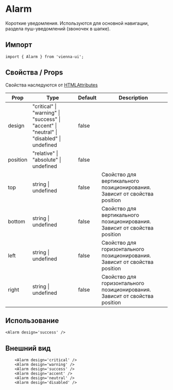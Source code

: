 # Alarm

Короткие уведомления. Используются для основной навигации, раздела пуш-уведомлений (звоночек в шапке).

## Импорт

```
import { Alarm } from 'vienna-ui';
```

## Свойства / Props

Свойства наследуются от [HTMLAttributes<HTMLDivElement>](https://github.com/DefinitelyTyped/DefinitelyTyped/blob/master/types/react/index.d.ts#L1746)

| Prop | Type | Default | Description |
| --- | --- | --- | --- |
| design | "critical" \| "warning" \| "success" \| "accent" \| "neutral" \| "disabled" \| undefined | false |
| position | "relative" \| "absolute" \| undefined | false |
| top | string \| undefined | false | Свойство для вертикального позиционирования. Зависит от свойства position |
| bottom | string \| undefined | false | Свойство для вертикального позиционирования. Зависит от свойства position |
| left | string \| undefined | false | Свойство для горизонтального позиционирования. Зависит от свойства position |
| right | string \| undefined | false | Свойство для горизонтального позиционирования. Зависит от свойства position |

## Использование

```
<Alarm design='success' />
```

## Внешний вид

```
    <Alarm design='critical' />
    <Alarm design='warning' />
    <Alarm design='success' />
    <Alarm design='accent' />
    <Alarm design='neutral' />
    <Alarm design='disabled' />
```
